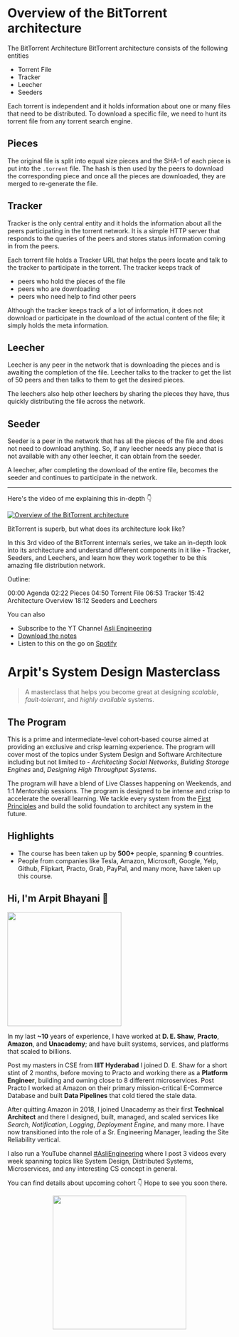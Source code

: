 Overview of the BitTorrent architecture
===


The BitTorrent Architecture BitTorrent architecture consists of the following entities

- Torrent File
- Tracker
- Leecher
- Seeders

Each torrent is independent and it holds information about one or many files that need to be distributed. To download a specific file, we need to hunt its torrent file from any torrent search engine.

## Pieces

The original file is split into equal size pieces and the SHA-1 of each piece is put into the `.torrent` file. The hash is then used by the peers to download the corresponding piece and once all the pieces are downloaded, they are merged to re-generate the file.

## Tracker

Tracker is the only central entity and it holds the information about all the peers participating in the torrent network. It is a simple HTTP server that responds to the queries of the peers and stores status information coming in from the peers.

Each torrent file holds a Tracker URL that helps the peers locate and talk to the tracker to participate in the torrent. The tracker keeps track of

- peers who hold the pieces of the file
- peers who are downloading
- peers who need help to find other peers

Although the tracker keeps track of a lot of information, it does not download or participate in the download of the actual content of the file; it simply holds the meta information.

## Leecher

Leecher is any peer in the network that is downloading the pieces and is awaiting the completion of the file. Leecher talks to the tracker to get the list of 50 peers and then talks to them to get the desired pieces.

The leechers also help other leechers by sharing the pieces they have, thus quickly distributing the file across the network.

## Seeder

Seeder is a peer in the network that has all the pieces of the file and does not need to download anything. So, if any leecher needs any piece that is not available with any other leecher, it can obtain from the seeder.

A leecher, after completing the download of the entire file, becomes the seeder and continues to participate in the network.
<hr />


<p>Here's the video of me explaining this in-depth 👇‍</p>

[![Overview of the BitTorrent architecture](https://i.ytimg.com/vi/shVvFVFiZcs/mqdefault.jpg)](https://www.youtube.com/watch?v=shVvFVFiZcs)

BitTorrent is superb, but what does its architecture look like?

In this 3rd video of the BitTorrent internals series, we take an in-depth look into its architecture and understand different components in it like - Tracker, Seeders, and Leechers, and learn how they work together to be this amazing file distribution network.

Outline:

00:00 Agenda
02:22 Pieces
04:50 Torrent File
06:53 Tracker
15:42 Architecture Overview
18:12 Seeders and Leechers

You can also
 - Subscribe to the YT Channel [Asli Engineering](https://youtube.com/c/ArpitBhayani)
 - [Download the notes](https://drive.google.com/file/d/12NIH6eE6SlXSPkMdQP8jTKlu1Hz7-qMH/view?usp=sharing)
 - Listen to this on the go on [Spotify](https://open.spotify.com/show/7qMoamm2iZQrsPVm6IQLoD)

# Arpit's System Design Masterclass

> A masterclass that helps you become great at designing _scalable_, _fault-tolerant_, and _highly available_ systems.

## The Program

This is a prime and intermediate-level cohort-based course aimed at providing an exclusive and crisp learning experience. The program will cover most of the topics under System Design and Software Architecture including but not limited to - _Architecting Social Networks_, _Building Storage Engines_ and, _Designing High Throughput Systems_.

The program will have a blend of Live Classes happening on Weekends, and 1:1 Mentorship sessions. The program is designed to be intense and crisp to accelerate the overall learning. We tackle every system from the [First Principles](https://en.wikipedia.org/wiki/First_principle) and build the solid foundation to architect any system in the future.


## Highlights

 - The course has been taken up by __500+__ people, spanning __9__ countries.
 - People from companies like Tesla, Amazon, Microsoft, Google, Yelp, Github, Flipkart, Practo, Grab, PayPal, and many more, have taken up this course.


## Hi, I'm Arpit Bhayani 👋

<img width="256px" src="https://arpitbhayani.me/static/img/arpit.jpg" />

In my last **~10** years of experience, I have worked at **D. E. Shaw**, **Practo**, **Amazon**, and **Unacademy**; and have built systems, services, and platforms that scaled to billions.

Post my masters in CSE from **IIIT Hyderabad** I joined D. E. Shaw for a short stint of 2 months, before moving to Practo and working there as a **Platform Engineer**, building and owning close to 8 different microservices. Post Practo I worked at Amazon on their primary mission-critical E-Commerce Database and built **Data Pipelines** that cold tiered the stale data.

After quitting Amazon in 2018, I joined Unacademy as their first **Technical Architect** and there I designed, built, managed, and scaled services like _Search_, _Notification_, _Logging_, _Deployment Engine_, and many more. I have now transitioned into the role of a Sr. Engineering Manager, leading the Site Reliability vertical.

I also run a YouTube channel [#AsliEngineering](https://www.youtube.com/c/ArpitBhayani) where I post 3 videos every week spanning topics like System Design, Distributed Systems, Microservices, and any interesting CS concept in general.

You can find details about upcoming cohort 👇‍ Hope to see you soon there.

<center>
<a target="_blank" href="https://arpitbhayani.me/masterclass">
<img src="https://user-images.githubusercontent.com/4745789/137859181-d4499cf4-ce65-4466-8b88-a078ece0f081.PNG" width="300px" />
</a>
</center>